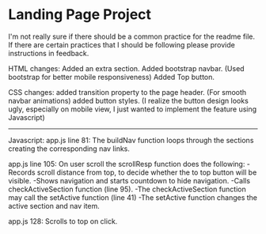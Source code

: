 # Landing Page Project

I'm not really sure if there should be a common practice for the readme file.
If there are certain practices that I should be following please provide instructions in feedback.

HTML changes:
Added an extra section.
Added bootstrap navbar. (Used bootstrap for better mobile responsiveness)
Added Top button.

CSS changes:
added transition property to the page header. (For smooth navbar animations)
added button styles. (I realize the button design looks ugly, especially on mobile view, 
I just wanted to implement the feature using Javascript)

*********************************************************************************************

Javascript:
app.js line 81:
The buildNav function loops through the sections creating the corresponding nav links. 

app.js line 105:
On user scroll the scrollResp function does the following:
-Records scroll distance from top, to decide whether the to top button will be visible.
-Shows navigation and starts countdown to hide navigation.
-Calls checkActiveSection function (line 95).
-The checkActiveSection function may call the setActive function (line 41)
-The setActive function changes the active section and nav item.

app.js 128:
Scrolls to top on click.



